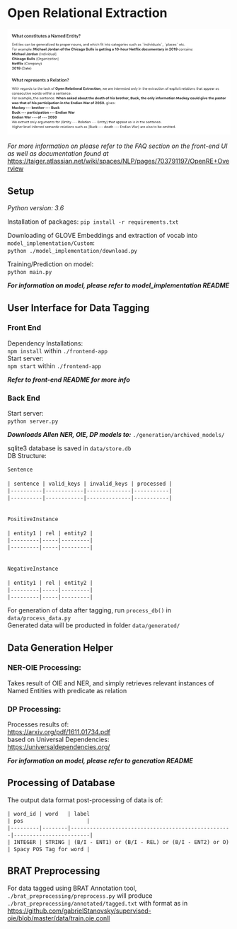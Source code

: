 # Open Relational Extraction

![Relational Extraction Intro](https://raw.githubusercontent.com/shitian-taiger/relational-extraction/master/images/re_info.png)

_For more information on please refer to the FAQ section on the front-end UI as well as documentation found at_ https://taiger.atlassian.net/wiki/spaces/NLP/pages/703791197/OpenRE+Overview

## Setup

_Python version: 3.6_

Installation of packages:
`pip install -r requirements.txt`

Downloading of GLOVE Embeddings and extraction of vocab into `model_implementation/Custom`:\
`python ./model_implementation/download.py`

Training/Prediction on model:\
`python main.py`

***For information on model, please refer to model_implementation README***

## User Interface for Data Tagging

### Front End
Dependency Installations:\
`npm install` within `./frontend-app`\
Start server:\
`npm start` within `./frontend-app`

***Refer to front-end README for more info***

### Back End
Start server:\
`python server.py`

***Downloads Allen NER, OIE, DP models to:*** `./generation/archived_models/`

sqlite3 database is saved in `data/store.db`\
DB Structure:
```
Sentence

| sentence | valid_keys | invalid_keys | processed |
|----------|------------|--------------|-----------|
|----------|------------|--------------|-----------|


PositiveInstance

| entity1 | rel | entity2 |
|---------|-----|---------|
|---------|-----|---------|


NegativeInstance

| entity1 | rel | entity2 |
|---------|-----|---------|
|---------|-----|---------|
```

For generation of data after tagging, run `process_db()` in `data/process_data.py`\
Generated data will be producted in folder `data/generated/`

## Data Generation Helper

### NER-OIE Processing:
Takes result of OIE and NER, and simply retrieves relevant instances of Named Entities with predicate as relation

### DP Processing:
Processes results of:\
https://arxiv.org/pdf/1611.01734.pdf \
based on Universal Dependencies:\
https://universaldependencies.org/

***For information on model, please refer to generation README***

## Processing of Database

The output data format post-processing of data is of:

```
| word_id | word   | label                                             | pos                    |
|---------|--------|---------------------------------------------------|------------------------|
| INTEGER | STRING | (B/I - ENT1) or (B/I - REL) or (B/I - ENT2) or O) | Spacy POS Tag for word |
```

## BRAT Preprocessing
For data tagged using BRAT Annotation tool, `./brat_preprocessing/preprocess.py` will produce `./brat_preprocessing/annotated/tagged.txt` with format as in https://github.com/gabrielStanovsky/supervised-oie/blob/master/data/train.oie.conll


